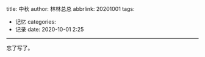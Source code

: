 title: 中秋
author: 林林总总
abbrlink: 20201001
tags:
  - 记忆
categories:
  - 记录
date: 2020-10-01 2:25
---
忘了写了。
